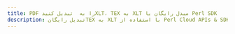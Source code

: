 ---title: PDF را به  تبدیل کنیدXLT، TEX به XLT مبدل رایگان یا Perl SDKdescription: تبدیل رایگانTEX به XLT با استفاده از Perl Cloud APIs & SDK همچنین اسناد PDF را در Cloud ایجاد، ویرایش و رندر کنید.---